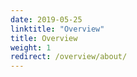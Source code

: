 ```yaml
---
date: 2019-05-25
linktitle: "Overview"
title: Overview
weight: 1
redirect: /overview/about/
---
```

